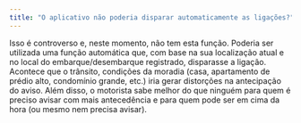 ```yaml
---
title: "O aplicativo não poderia disparar automaticamente as ligações?"
---
```


<p>Isso é controverso e, neste momento, não tem esta função. Poderia ser utilizada uma função automática que, com base na sua localização atual e no local do embarque/desembarque registrado, disparasse a ligação. Acontece que o trânsito, condições da moradia (casa, apartamento de prédio alto, condomínio grande, etc.) iria gerar distorções na antecipação do aviso. Além disso, o motorista sabe melhor do que ninguém para quem é preciso avisar com mais antecedência e para quem pode ser em cima da hora (ou mesmo nem precisa avisar).</p>
